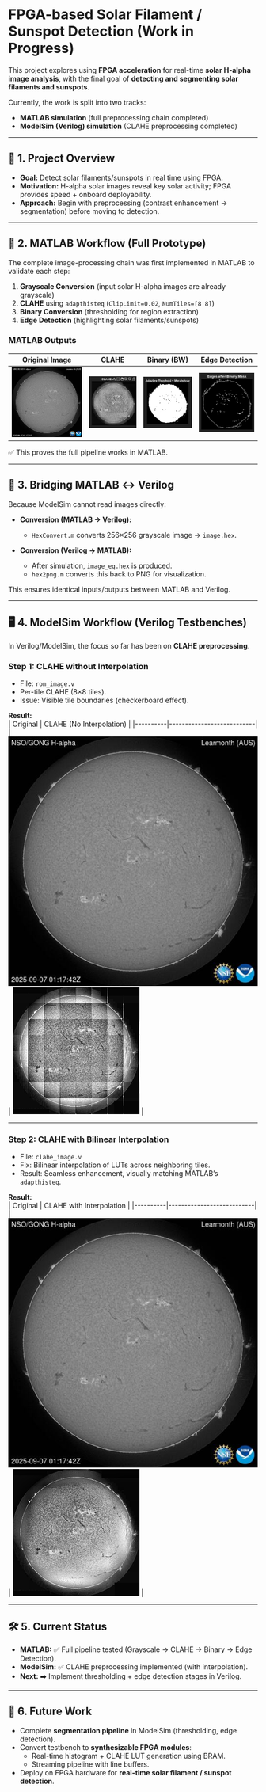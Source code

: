 # FPGA-based Solar Filament / Sunspot Detection (Work in Progress)

This project explores using **FPGA acceleration** for real-time **solar H-alpha image analysis**, with the final goal of **detecting and segmenting solar filaments and sunspots**.

Currently, the work is split into two tracks:  
- **MATLAB simulation** (full preprocessing chain completed)  
- **ModelSim (Verilog) simulation** (CLAHE preprocessing completed)

---

## 🔎 1. Project Overview

- **Goal:** Detect solar filaments/sunspots in real time using FPGA.  
- **Motivation:** H-alpha solar images reveal key solar activity; FPGA provides speed + onboard deployability.  
- **Approach:** Begin with preprocessing (contrast enhancement → segmentation) before moving to detection.  

---

## 🧪 2. MATLAB Workflow (Full Prototype)

The complete image-processing chain was first implemented in MATLAB to validate each step:

1. **Grayscale Conversion** (input solar H-alpha images are already grayscale)  
2. **CLAHE** using `adapthisteq` (`ClipLimit=0.02`, `NumTiles=[8 8]`)  
3. **Binary Conversion** (thresholding for region extraction)  
4. **Edge Detection** (highlighting solar filaments/sunspots)

### MATLAB Outputs

| Original Image | CLAHE | Binary (BW) | Edge Detection |
|----------------|-------|-------------|----------------|
| ![](imgs/original.jpg) | ![](imgs/clahe_matlab.png) | ![](imgs/bw_matlab.png) | ![](imgs/edges_matlab.png) |

✅ This proves the full pipeline works in MATLAB.

---

## 🔄 3. Bridging MATLAB ↔ Verilog

Because ModelSim cannot read images directly:

- **Conversion (MATLAB → Verilog):**  
  - `HexConvert.m` converts 256×256 grayscale image → `image.hex`.

- **Conversion (Verilog → MATLAB):**  
  - After simulation, `image_eq.hex` is produced.  
  - `hex2png.m` converts this back to PNG for visualization.

This ensures identical inputs/outputs between MATLAB and Verilog.

---

## 🖥️ 4. ModelSim Workflow (Verilog Testbenches)

In Verilog/ModelSim, the focus so far has been on **CLAHE preprocessing**.

### Step 1: CLAHE without Interpolation
- File: `rom_image.v`  
- Per-tile CLAHE (8×8 tiles).  
- Issue: Visible tile boundaries (checkerboard effect).

**Result:**  
| Original | CLAHE (No Interpolation) |
|----------|---------------------------|
| ![](imgs/original.jpg) | ![](imgs/clahe_no_interp.png) |

---

### Step 2: CLAHE with Bilinear Interpolation
- File: `clahe_image.v`  
- Fix: Bilinear interpolation of LUTs across neighboring tiles.  
- Result: Seamless enhancement, visually matching MATLAB’s `adapthisteq`.

**Result:**  
| Original | CLAHE with Interpolation |
|----------|---------------------------|
| ![](imgs/original.jpg) | ![](imgs/clahe_interp.png) |

---

## 🛠️ 5. Current Status

- **MATLAB:** ✅ Full pipeline tested (Grayscale → CLAHE → Binary → Edge Detection).  
- **ModelSim:** ✅ CLAHE preprocessing implemented (with interpolation).  
- **Next:** ➡️ Implement thresholding + edge detection stages in Verilog.  

---

## 📅 6. Future Work

- Complete **segmentation pipeline** in ModelSim (thresholding, edge detection).  
- Convert testbench to **synthesizable FPGA modules**:
  - Real-time histogram + CLAHE LUT generation using BRAM.  
  - Streaming pipeline with line buffers.  
- Deploy on FPGA hardware for **real-time solar filament / sunspot detection**.  



